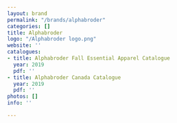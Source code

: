 ```yaml
---
layout: brand
permalink: "/brands/alphabroder"
categories: []
title: Alphabroder
logo: "/Alphabroder logo.png"
website: ''
catalogues:
- title: Alphabroder Fall Essential Apparel Catalogue
  year: 2019
  pdf: ''
- title: Alphabroder Canada Catalogue
  year: 2019
  pdf: ''
photos: []
info: ''

---
```

